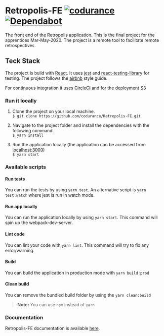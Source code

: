 # Retropolis-FE [![codurance](https://circleci.com/gh/codurance/Retropolis-FE.svg?style=shield)](https://github.com/codurance/Retropolis-FE) [![Dependabot](https://badgen.net/badge/Dependabot/enabled/green?icon=dependabot)](https://dependabot.com/)

The front end of the Retropolis application. This is the final project for the apprentices Mar-May-2020.
The project is a remote tool to facilitate remote retrospectives.

## Teck Stack

The project is build with [React](https://reactjs.org/). It uses [jest](https://jestjs.io/) and [react-testing-library](https://testing-library.com/docs/react-testing-library/intro) for testing. 
The project follows the [airbnb](https://github.com/airbnb/javascript) style guide.

For continuous integration it uses [CircleCI](https://circleci.com/) and for the deployment [S3](https://aws.amazon.com/s3/)

### Run it locally
 1) Clone the project on your local machine.  <br/>
                 `$ git clone https://github.com/codurance/Retropolis-FE.git`

 2) Navigate to the project folder and install the dependencies with the following command.  <br/>
                 `$ yarn install`
                 
 3) Run the application locally (the application can be accessed from [localhost:3000](http://localhost:3000/)) <br/>
                  `$ yarn start`


### Available scripts

#### Run tests
You can run the tests by using `yarn test`. An alternative script is `yarn test:watch` where jest is run in watch mode.

#### Run app locally
You can run the application locally by using `yarn start`. This command will spin up the webpack-dev-server.

#### Lint code
You can lint your code with `yarn lint`. This command will try to fix any error/warning.

#### Build
You can build the application in production mode with `yarn build:prod`

#### Clean build
You can remove the bundled build folder by using the `yarn clean:build`

> **Note:** You can use `npm` instead of `yarn`

### Documentation
Retropolis-FE documentation is available [here](https://github.com/codurance/Retropolis-FE/wiki).
